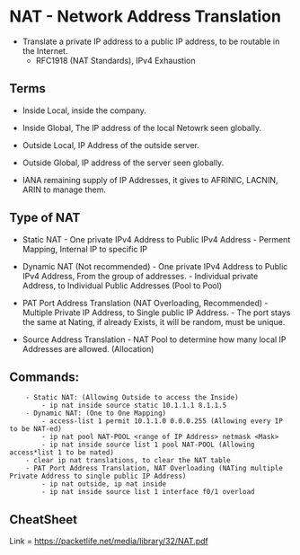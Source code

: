 # NAT - Network Address Translation

- Translate a private IP address to a public IP address, to be routable in the Internet.
	- RFC1918 (NAT Standards), IPv4 Exhaustion

## Terms

- Inside Local, inside the company.
- Inside Global, The IP address of the local Netowrk seen globally.
- Outside Local, IP Address of the outside server.
- Outside Global, IP address of the server seen globally.

- IANA remaining supply of IP Addresses, it gives to AFRINIC, LACNIN, ARIN to manage them.

## Type of NAT

- Static NAT
		- One private IPv4 Address to Public IPv4 Address
		- Perment Mapping, Internal IP to specific IP

- Dynamic NAT (Not recommended)
		- One private IPv4 Address to Public IPv4 Address, From the group of addresses.
		- Individual private Address, to Individual Public Addresses (Pool to Pool)

- PAT Port Address Translation (NAT Overloading, Recommended)
		- Multiple Private IP Address, to Single public IP Address.
		- The port stays the same at Nating, if already Exists, it will be random, must be unique.

- Source Address Translation
		- NAT Pool to determine how many local IP Addresses are allowed. (Allocation)

## Commands:

		- Static NAT: (Allowing Outside to access the Inside)
			- ip nat inside source static 10.1.1.1 8.1.1.5
		- Dynamic NAT: (One to One Mapping)
			- access-list 1 permit 10.1.1.0 0.0.0.255 (Allowing every IP to be NAT-ed)
			- ip nat pool NAT-POOL <range of IP Address> netmask <Mask>
			- ip nat inside source list 1 pool NAT-POOL (Allowing access*list 1 to be nated)
		- clear ip nat translations, to clear the NAT table
		- PAT Port Address Translation, NAT Overloading (NATing multiple Private Address to single public IP Address)
			- ip nat outside, ip nat inside
			- ip nat inside source list 1 interface f0/1 overload

## CheatSheet

Link = https://packetlife.net/media/library/32/NAT.pdf